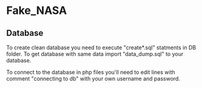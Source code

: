 # Fake_NASA
## Database
To create clean database you need to execute "create*.sql" statments in DB folder. 
To get database with same data import "data_dump.sql" to your database.

To connect to the database in php files you'll need to edit lines with comment "connecting to db" with your own username and password.

